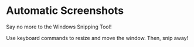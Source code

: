 # Automatic Screenshots
Say no more to the Windows Snipping Tool! 

Use keyboard commands to resize and move the window. Then, snip away!

